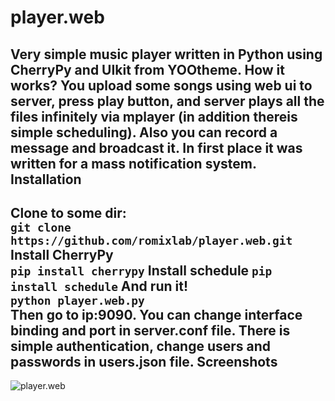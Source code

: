 player.web
==========
Very simple music player written in Python using CherryPy and UIkit from YOOtheme. How it works? You upload some songs using web ui to server, press play button, and server plays all the files infinitely via mplayer (in addition thereis simple scheduling). Also you can record a message and broadcast it.
In first place it was written for a mass notification system.
Installation
------------
Clone to some dir:  
`git clone https://github.com/romixlab/player.web.git`  
Install CherryPy  
`pip install cherrypy`
Install schedule
`pip install schedule`
And run it!  
`python player.web.py`  
Then go to ip:9090. You can change interface binding and port in server.conf file. There is simple authentication, change users and passwords in users.json file.
Screenshots
-----------
![player.web](https://cloud.githubusercontent.com/assets/6066470/4253287/20837ffa-3a9e-11e4-8b1c-d550c702adf0.jpg)

